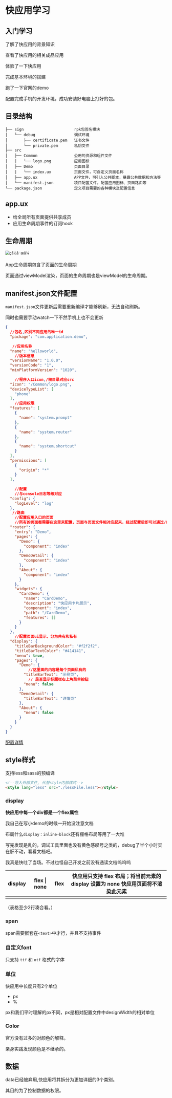 # 快应用学习

## 入门学习

了解了快应用的背景知识

查看了快应用的相关成品应用

体验了一下快应用

完成基本环境的搭建

跑了一下官网的demo

配置完成手机的开发环境，成功安装好电脑上打好的包。



## 目录结构

```
├── sign                      rpk包签名模块
│   └── debug                 调试环境
│       ├── certificate.pem   证书文件
│       └── private.pem       私钥文件
├── src
│   ├── Common                公用的资源和组件文件
│   │   └── logo.png          应用图标
│   ├── Demo                  页面目录
│   |   └── index.ux          页面文件，可自定义页面名称
│   ├── app.ux                APP文件，可引入公共脚本，暴露公共数据和方法等
│   └── manifest.json         项目配置文件，配置应用图标、页面路由等
└── package.json              定义项目需要的各种模块及配置信息
```



## app.ux

* 给全局所有页面提供共享成员
* 应用生命周期事件的订阅hook



## 生命周期

<img src="https://doc.quickapp.cn/tutorial/framework/img/life.png" alt="çå½å¨æå¾" style="zoom:80%;" />



App生命周期包含了页面的生命周期

页面通过viewModel渲染，页面的生命周期也是viewModel的生命周期。





## manifest.json文件配置

`manifest.json`文件更新后需要重新编译才能够刷新，无法自动刷新。

同时也需要手动watch一下不然手机上也不会更新

```json
{
  //包名,区别不同应用的唯一id
  "package": "com.application.demo",
    
   //应用名称 
  "name": "helloworld",
    //版本信息
  "versionName": "1.0.0",
  "versionCode": "1",
  "minPlatformVersion": "1020",
    
    //程序入口icon,/根目录对应src
  "icon": "/Common/logo.png",
  "deviceTypeList": [
    "phone"
  ],
    //应用权限
  "features": [
    {
      "name": "system.prompt"
    },
    {
      "name": "system.router"
    },
    {
      "name": "system.shortcut"
    }
  ],
  "permissions": [
    {
      "origin": "*"
    }
  ],
    
    //配置
    //与console日志等级对应
  "config": {
    "logLevel": "log"
  },
   //路由
    //配置应用入口的页面
    //所有的页面都需要在这里来配置，页面与页面文件相对应起来，经过配置后即可以通过/Demo访问到/Demo/index页面
  "router": {
    "entry": "Demo",
    "pages": {
      "Demo": {
        "component": "index"
      },
      "DemoDetail": {
        "component": "index"
      },
      "About": {
        "component": "index"
      }
    },
    "widgets": {
      "CardDemo": {
        "name": "CardDemo",
        "description": "快应用卡片展示",
        "component": "index",
        "path": "/CardDemo",
        "features": []
      }
    }
  },
    //配置页面ui显示，分为共有和私有
  "display": {
    "titleBarBackgroundColor": "#f2f2f2",
    "titleBarTextColor": "#414141",
    "menu": true,
    "pages": {
      "Demo": {
          //这里面的内容是每个页面私有的
        "titleBarText": "示例页",
          // 是否显示标题栏右上角菜单按钮
        "menu": false
      },
      "DemoDetail": {
        "titleBarText": "详情页"
      },
      "About": {
        "menu": false
      }
    }
  }
}
```

[配置详情](https://doc.quickapp.cn/framework/manifest.html)



## style样式

支持less和sass的预编译

```html
<!--导入外部文件, 代替style内部样式-->
<style lang="less" src="./lessFile.less"></style>
```

### display

**快应用中每一个div都是一个flex属性**

我自己在写小demo的时候一开始没注意文档

布局什么`display：inline-block`还有栅格布局等用了一大堆

写完发现是乱的，调试工具里面也没有黄色感叹号之类的，debug了半个小时实在肝不动，看看文档吧。

我真是快吐了当场。不过也怪自己开发之前没有通读文档呜呜呜

| display | flex \| none | flex | 快应用只支持 flex 布局；将当前元素的 display 设置为 none 快应用页面将不渲染此元素 |
| ------- | ------------ | ---- | ------------------------------------------------------------ |
|         |              |      |                                                              |

（表格至少2行凑合看。）

### span

span需要嵌套在`<text>`中才行，并且不支持事件

### 自定义font

只支持 `ttf` 和 `otf` 格式的字体

### 单位

快应用中长度只有2个单位

* px
* %

px和我们平时理解的px不同，px是相对配置文件中designWidth的相对单位



### Color

官方没有过多的对颜色的解释。

亲身实践发现颜色是不继承的。



## 数据

data已经被弃用,快应用将其拆分为更加详细的3个类别。

其目的为了控制数据的权限。



